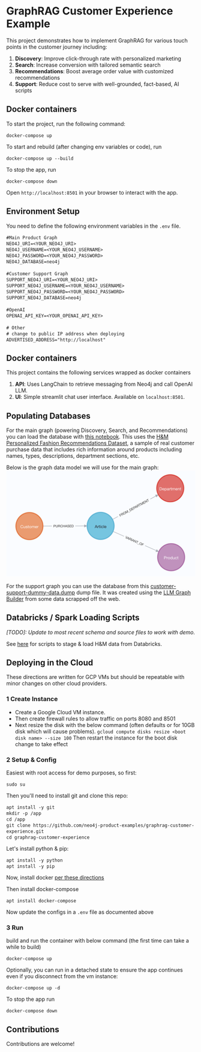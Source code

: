 # GraphRAG Customer Experience Example

This project demonstrates how to implement GraphRAG for various touch points in the customer journey including:

1. __Discovery__: Improve click-through rate with personalized marketing
2. __Search__: Increase conversion with tailored semantic search
3. __Recommendations__: Boost average order value with customized recommendations
4. __Support__: Reduce cost to serve with well-grounded, fact-based, AI scripts

## Docker containers
To start the project, run the following command:

```
docker-compose up
```

To start and rebuild (after changing env variables or code), run

```
docker-compose up --build
```

To stop the app, run

```
docker-compose down
```

Open `http://localhost:8501` in your browser to interact with the app.

## Environment Setup

You need to define the following environment variables in the `.env` file.

```
#Main Product Graph
NEO4J_URI=<YOUR_NEO4J_URI>
NEO4J_USERNAME=<YOUR_NEO4J_USERNAME>
NEO4J_PASSWORD=<YOUR_NEO4J_PASSWORD>
NEO4J_DATABASE=neo4j

#Customer Support Graph
SUPPORT_NEO4J_URI=<YOUR_NEO4J_URI>
SUPPORT_NEO4J_USERNAME=<YOUR_NEO4J_USERNAME>
SUPPORT_NEO4J_PASSWORD=<YOUR_NEO4J_PASSWORD>
SUPPORT_NEO4J_DATABASE=neo4j

#OpenAI
OPENAI_API_KEY=<YOUR_OPENAI_API_KEY>

# Other
# change to public IP address when deploying
ADVERTISED_ADDRESS="http://localhost"
```

## Docker containers

This project contains the following services wrapped as docker containers

1. **API**: Uses LangChain to retrieve messaging from Neo4j and call OpenAI LLM.
2. **UI**: Simple streamlit chat user interface. Available on `localhost:8501`.

## Populating Databases

For the main graph (powering Discovery, Search, and Recommendations)
you can load the database with [this notebook](https://github.com/neo4j-product-examples/graphrag-examples/blob/main/load-data/hm-data.ipynb). This uses the [H&M Personalized Fashion Recommendations Dataset](https://www.kaggle.com/competitions/h-and-m-personalized-fashion-recommendations/data), a sample of real customer purchase data that includes rich information around products including names, types, descriptions, department sections, etc.

Below is the graph data model we will use for the main graph:
<img src="images/hm-data-model.png" alt="summary" width="1000"/>

For the support graph you can use the database from this [customer-support-dummy-data.dump](customer-support-dummy-data.dump) dump file. It was created using the [LLM Graph Builder](https://neo4j.com/labs/genai-ecosystem/llm-graph-builder/) from some data scrapped off the web. 


## Databricks / Spark Loading Scripts
*\[TODO\]: Update to most recent schema and source files to work with demo.*

See [here](https://github.com/neo4j-product-examples/ds-spark-examples/tree/main/spark-databricks-delta-lake) for scripts to stage & load H&M data from Databricks.


## Deploying in the Cloud

These directions are written for GCP VMs but should be repeatable with minor changes on other cloud providers.

### 1 Create Instance
* Create a Google Cloud VM instance.
* Then create firewall rules to allow traffic on ports 8080 and 8501
* Next resize the disk with the below command (often defaults or for 10GB disk which will cause problems).
`gcloud compute disks resize <boot disk name> --size 100`
Then restart the instance for the boot disk change to take effect

### 2 Setup & Config
Easiest with root access for demo purposes, so first:

    sudo su

Then you'll need to install git and clone this repo:

    apt install -y git
    mkdir -p /app
    cd /app
    git clone https://github.com/neo4j-product-examples/graphrag-customer-experience.git
    cd graphrag-customer-experience

Let's install python & pip:

    apt install -y python
    apt install -y pip

Now, install docker [per these directions](https://docs.docker.com/engine/install/debian/#install-using-the-repository)

Then install docker-compose
    
    apt install docker-compose

Now update the configs in a `.env` file as documented above


### 3 Run
build and run the container with below command (the first time can take a while to build)

    docker-compose up

Optionally, you can run in a detached state to ensure the app continues even if you disconnect from the vm instance:

    docker-compose up -d

To stop the app run

    docker-compose down
## Contributions

Contributions are welcome!